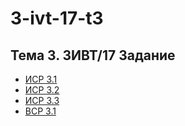 # 3-ivt-17-t3
## Тема 3. 3ИВТ/17 Задание
+ [ИСР 3.1](https://docs.google.com/document/d/13ZBLtBshuCr_7Sx8rnl0I6iR01MHmkF2Zu_7Tgo8pIU/edit)
+ [ИСР 3.2](https://github.com/ctel-prj-mng/3-ivt-17-t3-MozartArthur/blob/master/%D0%98%D0%A1%D0%A0%203.2.md)
+ [ИСР 3.3](https://github.com/ctel-prj-mng/3-ivt-17-t3-MozartArthur/blob/master/%D0%98%D0%A1%D0%A0%203.3.md)
+ [ВСР 3.1](https://github.com/ctel-prj-mng/3-ivt-17-t3-MozartArthur/blob/master/%D0%92%D0%A1%D0%A0%203.1.md)
